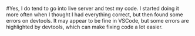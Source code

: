 #Yes, I do tend to go into live server and test my code. I started doing it more often when I thought I had everything correct, but then found some errors on devtools. It may appear to be fine in VSCode, but some errors are highlighted by devtools, which can make fixing code a lot easier.
